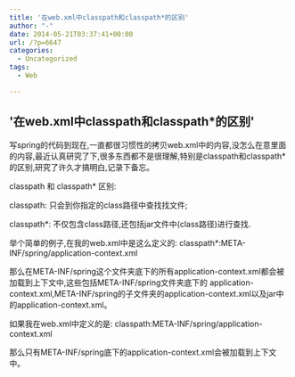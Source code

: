 ```yaml
---
title: '在web.xml中classpath和classpath*的区别'
author: "-"
date: 2014-05-21T03:37:41+00:00
url: /?p=6647
categories:
  - Uncategorized
tags:
  - Web

---
```

## '在web.xml中classpath和classpath*的区别'

  写spring的代码到现在,一直都很习惯性的拷贝web.xml中的内容,没怎么在意里面的内容,最近认真研究了下,很多东西都不是很理解,特别是classpath和classpath*的区别,研究了许久才搞明白,记录下备忘。




  classpath 和 classpath* 区别: 


  classpath: 只会到你指定的class路径中查找找文件;


  classpath*: 不仅包含class路径,还包括jar文件中(class路径)进行查找.




  举个简单的例子,在我的web.xml中是这么定义的: classpath*:META-INF/spring/application-context.xml


  那么在META-INF/spring这个文件夹底下的所有application-context.xml都会被加载到上下文中,这些包括META-INF/spring文件夹底下的 application-context.xml,META-INF/spring的子文件夹的application-context.xml以及jar中的application-context.xml。




  如果我在web.xml中定义的是: classpath:META-INF/spring/application-context.xml


  那么只有META-INF/spring底下的application-context.xml会被加载到上下文中。
